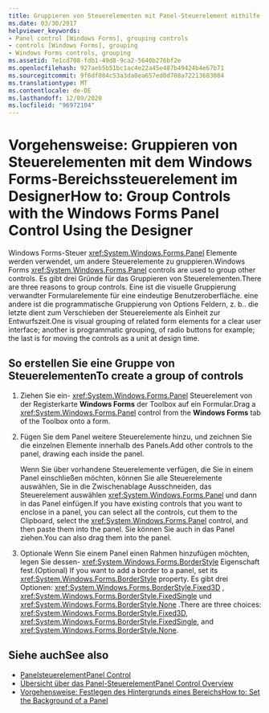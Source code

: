 ```yaml
---
title: Gruppieren von Steuerelementen mit Panel-Steuerelement mithilfe des Designers
ms.date: 03/30/2017
helpviewer_keywords:
- Panel control [Windows Forms], grouping controls
- controls [Windows Forms], grouping
- Windows Forms controls, grouping
ms.assetid: 7e1cd708-fdb1-49d8-9ca2-5640b276bf2e
ms.openlocfilehash: 927aeb5b51bc1ac4e22a45e487b49424b4e67b71
ms.sourcegitcommit: 9f6df084c53a3da0ea657ed0d708a72213683084
ms.translationtype: MT
ms.contentlocale: de-DE
ms.lasthandoff: 12/09/2020
ms.locfileid: "96972104"
---
```

# <a name="how-to-group-controls-with-the-windows-forms-panel-control-using-the-designer"></a><span data-ttu-id="a69a2-102">Vorgehensweise: Gruppieren von Steuerelementen mit dem Windows Forms-Bereichssteuerelement im Designer</span><span class="sxs-lookup"><span data-stu-id="a69a2-102">How to: Group Controls with the Windows Forms Panel Control Using the Designer</span></span>
<span data-ttu-id="a69a2-103">Windows Forms-Steuer <xref:System.Windows.Forms.Panel> Elemente werden verwendet, um andere Steuerelemente zu gruppieren.</span><span class="sxs-lookup"><span data-stu-id="a69a2-103">Windows Forms <xref:System.Windows.Forms.Panel> controls are used to group other controls.</span></span> <span data-ttu-id="a69a2-104">Es gibt drei Gründe für das Gruppieren von Steuerelementen.</span><span class="sxs-lookup"><span data-stu-id="a69a2-104">There are three reasons to group controls.</span></span> <span data-ttu-id="a69a2-105">Eine ist die visuelle Gruppierung verwandter Formularelemente für eine eindeutige Benutzeroberfläche. eine andere ist die programmatische Gruppierung von Options Feldern, z. b.. die letzte dient zum Verschieben der Steuerelemente als Einheit zur Entwurfszeit.</span><span class="sxs-lookup"><span data-stu-id="a69a2-105">One is visual grouping of related form elements for a clear user interface; another is programmatic grouping, of radio buttons for example; the last is for moving the controls as a unit at design time.</span></span>

## <a name="to-create-a-group-of-controls"></a><span data-ttu-id="a69a2-106">So erstellen Sie eine Gruppe von Steuerelementen</span><span class="sxs-lookup"><span data-stu-id="a69a2-106">To create a group of controls</span></span>

1. <span data-ttu-id="a69a2-107">Ziehen Sie ein- <xref:System.Windows.Forms.Panel> Steuerelement von der Registerkarte **Windows Forms** der Toolbox auf ein Formular.</span><span class="sxs-lookup"><span data-stu-id="a69a2-107">Drag a <xref:System.Windows.Forms.Panel> control from the **Windows Forms** tab of the Toolbox onto a form.</span></span>

2. <span data-ttu-id="a69a2-108">Fügen Sie dem Panel weitere Steuerelemente hinzu, und zeichnen Sie die einzelnen Elemente innerhalb des Panels.</span><span class="sxs-lookup"><span data-stu-id="a69a2-108">Add other controls to the panel, drawing each inside the panel.</span></span>

     <span data-ttu-id="a69a2-109">Wenn Sie über vorhandene Steuerelemente verfügen, die Sie in einem Panel einschließen möchten, können Sie alle Steuerelemente auswählen, Sie in die Zwischenablage Ausschneiden, das Steuerelement auswählen <xref:System.Windows.Forms.Panel> und dann in das Panel einfügen.</span><span class="sxs-lookup"><span data-stu-id="a69a2-109">If you have existing controls that you want to enclose in a panel, you can select all the controls, cut them to the Clipboard, select the <xref:System.Windows.Forms.Panel> control, and then paste them into the panel.</span></span> <span data-ttu-id="a69a2-110">Sie können Sie auch in das Panel ziehen.</span><span class="sxs-lookup"><span data-stu-id="a69a2-110">You can also drag them into the panel.</span></span>

3. <span data-ttu-id="a69a2-111">Optionale Wenn Sie einem Panel einen Rahmen hinzufügen möchten, legen Sie dessen- <xref:System.Windows.Forms.BorderStyle> Eigenschaft fest.</span><span class="sxs-lookup"><span data-stu-id="a69a2-111">(Optional) If you want to add a border to a panel, set its <xref:System.Windows.Forms.BorderStyle> property.</span></span> <span data-ttu-id="a69a2-112">Es gibt drei Optionen: <xref:System.Windows.Forms.BorderStyle.Fixed3D> , <xref:System.Windows.Forms.BorderStyle.FixedSingle> und <xref:System.Windows.Forms.BorderStyle.None> .</span><span class="sxs-lookup"><span data-stu-id="a69a2-112">There are three choices: <xref:System.Windows.Forms.BorderStyle.Fixed3D>, <xref:System.Windows.Forms.BorderStyle.FixedSingle>, and <xref:System.Windows.Forms.BorderStyle.None>.</span></span>

## <a name="see-also"></a><span data-ttu-id="a69a2-113">Siehe auch</span><span class="sxs-lookup"><span data-stu-id="a69a2-113">See also</span></span>

- [<span data-ttu-id="a69a2-114">Panelsteuerelement</span><span class="sxs-lookup"><span data-stu-id="a69a2-114">Panel Control</span></span>](panel-control-windows-forms.md)
- [<span data-ttu-id="a69a2-115">Übersicht über das Panel-Steuerelement</span><span class="sxs-lookup"><span data-stu-id="a69a2-115">Panel Control Overview</span></span>](panel-control-overview-windows-forms.md)
- [<span data-ttu-id="a69a2-116">Vorgehensweise: Festlegen des Hintergrunds eines Bereichs</span><span class="sxs-lookup"><span data-stu-id="a69a2-116">How to: Set the Background of a Panel</span></span>](how-to-set-the-background-of-a-windows-forms-panel.md)
